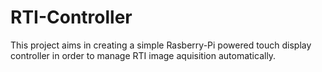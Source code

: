 # RTI-Controller
This project aims in creating a simple Rasberry-Pi powered touch display controller in order to manage RTI image aquisition automatically.
